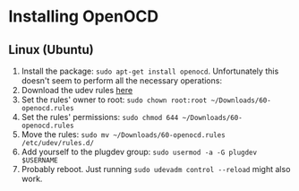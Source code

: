 # Installing OpenOCD
## Linux (Ubuntu)
1. Install the package: `sudo apt-get install openocd`. Unfortunately this doesn't seem to perform all the necessary operations:
2. Download the udev rules [here](https://repo.or.cz/openocd.git/blob_plain/HEAD:/contrib/60-openocd.rules)
3. Set the rules' owner to root: `sudo chown root:root ~/Downloads/60-openocd.rules`
3. Set the rules' permissions: `sudo chmod 644 ~/Downloads/60-openocd.rules`
4. Move the rules: `sudo mv ~/Downloads/60-openocd.rules /etc/udev/rules.d/`
5. Add yourself to the plugdev group: `sudo usermod -a -G plugdev $USERNAME`
6. Probably reboot. Just running `sudo udevadm control --reload` might also work.
